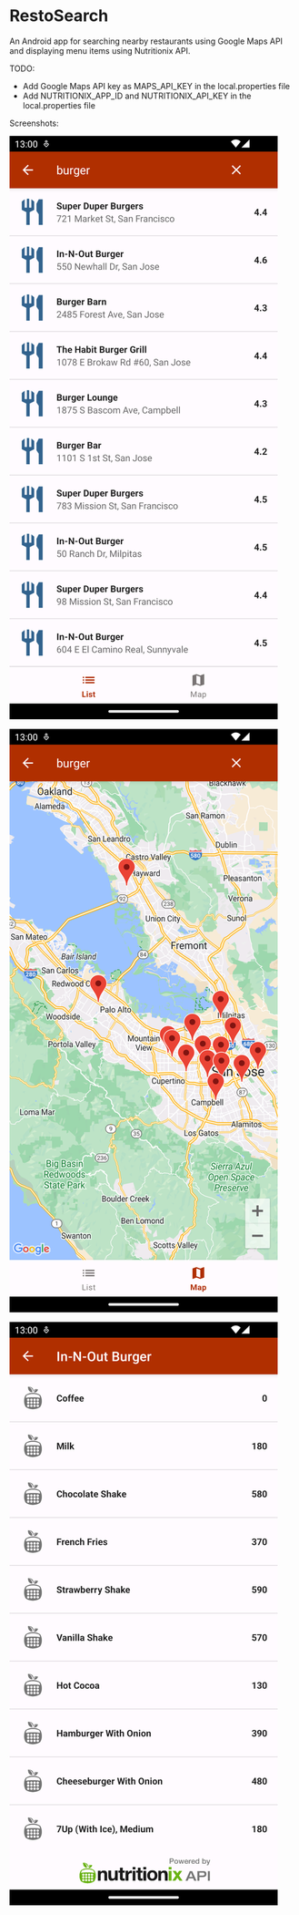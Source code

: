 RestoSearch
============================
An Android app for searching nearby restaurants using Google Maps API
and displaying menu items using Nutritionix API.

TODO:
 - Add Google Maps API key as MAPS_API_KEY in the local.properties file
 - Add NUTRITIONIX_APP_ID and NUTRITIONIX_API_KEY in the local.properties file

Screenshots:

![List](art/screenshot-list.png)

![Map](art/screenshot-map.png)

![Menu](art/screenshot-menu.png)


